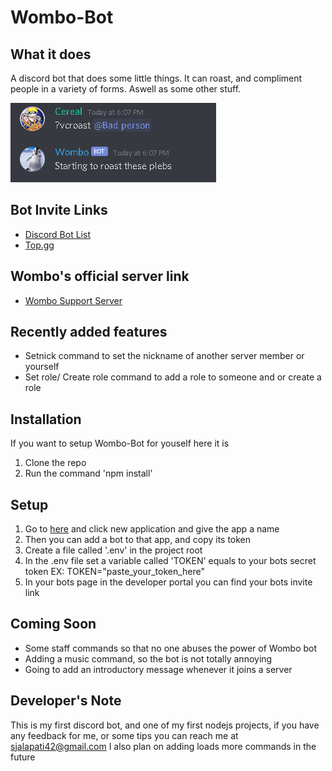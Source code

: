 # Wombo-Bot

## What it does
A discord bot that does some little things. It can roast, and compliment people in a variety of forms. Aswell as some other stuff.

![](misc/wombo_ss_0.png)
## Bot Invite Links
- [Discord Bot List](https://discordbotlist.com/bots/wombo)
- [Top.gg](https://top.gg/bot/707001510231277669)

## Wombo's official server link
- [Wombo Support Server](https://discord.gg/VZp2tFD)

## Recently added features
- Setnick command to set the nickname of another server member or yourself
- Set role/ Create role command to add a role to someone and or create a role

## Installation
If you want to setup Wombo-Bot for youself here it is
1. Clone the repo
2. Run the command 'npm install'

## Setup
1. Go to [here](https://discord.com/developers/applications) and click new application and give the app a name
2. Then you can add a bot to that app, and copy its token
3. Create a file called '.env' in the project root
4. In the .env file set a variable called 'TOKEN' equals to your bots secret token EX: TOKEN="paste_your_token_here"
5. In your bots page in the developer portal you can find your bots invite link

## Coming Soon
- Some staff commands so that no one abuses the power of Wombo bot
- Adding a music command, so the bot is not totally annoying
- Going to add an introductory message whenever it joins a server

## Developer's Note
This is my first discord bot, and one of my first nodejs projects, if you have any feedback for me, or some tips you can reach me at sjalapati42@gmail.com
I also plan on adding loads more commands in the future

